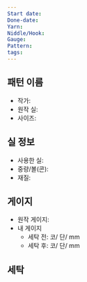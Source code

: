 ```yaml
---
Start date: 
Done-date: 
Yarn: 
Niddle/Hook: 
Gauge: 
Pattern: 
tags:
---
```

## 패턴 이름
- 작가: 
- 원작 실: 
- 사이즈: 

## 실 정보
- 사용한 실:
- 중량/볼(콘):
- 재질: 
## 게이지
- 원작 게이지: 
- 내 게이지
	- 세탁 전:  코/ 단/ mm
	- 세탁 후:  코/ 단/ mm

## 세탁
